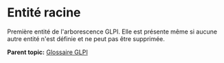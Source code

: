 Entité racine
=============

Première entité de l'arborescence GLPI. Elle est présente même si aucune
autre entité n'est définie et ne peut pas être supprimée.

**Parent topic:** [Glossaire GLPI](../../glpi/glossary.html)
